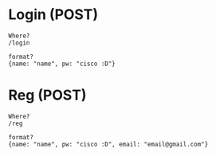 # Login (POST)
    Where?
    /login

    format?  
    {name: "name", pw: "cisco :D"}

# Reg (POST)

    Where?
    /reg

    format?
    {name: "name", pw: "cisco :D", email: "email@gmail.com"}